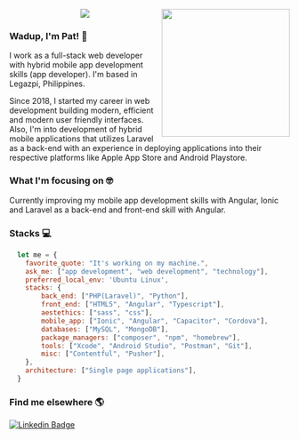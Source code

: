 
<p align ="center">
<img src="https://github-readme-stats.vercel.app/api?username=heyypatrick&show_icons=true&title_color=00ffff&text_color=33ff33&bg_color=333333&icon_color=ffff4d")
</p>
<img align='right' src="https://media.giphy.com/media/M9gbBd9nbDrOTu1Mqx/giphy.gif" width="230">


### Wadup, I'm Pat! :wave:

I work as a full-stack web developer with hybrid mobile app development skills (app developer). I'm based in Legazpi, Philippines.

Since 2018, I started my career in web development building modern, efficient and modern user friendly interfaces. Also, I'm into development of hybrid mobile applications that utilizes Laravel as a back-end with an experience in deploying applications into their respective platforms like Apple App Store and Android Playstore.

### What I'm focusing on :nerd_face:

Currently improving my mobile app development skills with Angular, Ionic and Laravel as a back-end and front-end skill with Angular.<br />

### Stacks :computer:
```javascript
  let me = {
    favorite_quote: "It's working on my machine.",
    ask_me: ["app development", "web development", "technology"],
    preferred_local_env: 'Ubuntu Linux',
    stacks: {
        back_end: ["PHP(Laravel)", "Python"],
        front_end: ["HTML5", "Angular", "Typescript"],
        aestethics: ["sass", "css"],
        mobile_app: ["Ionic", "Angular", "Capacitor", "Cordova"],
        databases: ["MySQL", "MongoDB"],
        package_managers: ["composer", "npm", "homebrew"],
        tools: ["Xcode", "Android Studio", "Postman", "Git"],
        misc: ["Contentful", "Pusher"],
    },
    architecture: ["Single page applications"],
  }
```

### Find me elsewhere 🌎

[![Linkedin Badge](https://img.shields.io/badge/-LinkedIn-blue?style=flat-square&logo=Linkedin&logoColor=white&link=https://www.linkedin.com/in/patrickmataba//)](https://www.linkedin.com/in/patrickmataba/)
